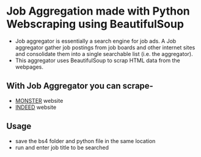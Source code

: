 # Job Aggregation made with Python Webscraping using BeautifulSoup
- Job aggregator is essentially a search engine for job ads. A Job aggregator gather job postings from job boards and other internet sites and consolidate them into a single searchable list (i.e. the aggregator).
- This aggregator uses BeautifulSoup to scrap HTML data from the webpages.

## With Job Aggregator you can scrape-
- [MONSTER] website
- [INDEED] website

[MONSTER]:<https://www.monster.com>
[INDEED]: <https://www.indeed.co.in>

## Usage
- save the bs4 folder and python file in the same location
- run and enter job title to be searched
